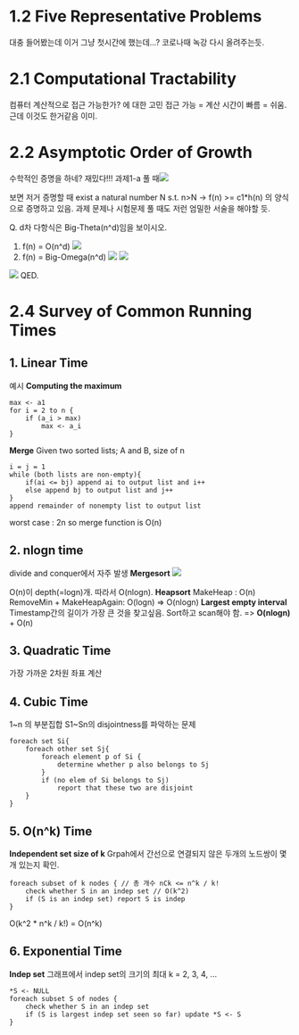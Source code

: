 # 1.2 Five Representative Problems
대충 들어봤는데 이거 그냥 첫시간에 했는데...? 
코로나때 녹강 다시 올려주는듯.

# 2.1 Computational Tractability
컴퓨터 계산적으로 접근 가능한가? 에 대한 고민
접근 가능 = 계산 시간이 빠름 = 쉬움.
근데 이것도 한거같음 이미.

# 2.2 Asymptotic Order of Growth
수학적인 증명을 하네? 재밌다!!!
과제1-a 풀 때![](https://i.imgur.com/m88Q602.png)

보면 저거 증명할 때 exist a natural number N s.t. n>N -> f(n) >= c1\*h(n)
의 양식으로 증명하고 있음.
과제 문제나 시험문제 풀 때도 저런 엄밀한 서술을 해야할 듯.

Q. d차 다항식은 Big-Theta(n^d)임을 보이시오.
1. f(n) = O(n^d)
    ![](https://i.imgur.com/Bsush2u.png)
2. f(n) = Big-Omega(n^d)
   ![](https://i.imgur.com/XZoQcO9.png)
![](https://i.imgur.com/tvrg7Bm.png)

![](https://i.imgur.com/QXrLtAH.png)
QED.

# 2.4 Survey of Common Running Times

## 1. Linear Time
예시 
**Computing the maximum**
```
max <- a1
for i = 2 to n {
	if (a_i > max)
		max <- a_i
}
```
**Merge**
Given two sorted lists; A and B, size of n
```
i = j = 1
while (both lists are non-empty){
	if(ai <= bj) append ai to output list and i++
	else append bj to output list and j++
}
append remainder of nonempty list to output list
```
worst case : 2n 
so merge function is O(n)
## 2. nlogn time
divide and conquer에서 자주 발생
**Mergesort**
![](https://i.imgur.com/MLCnv8D.png)

O(n)이 depth(=logn)개. 따라서 O(nlogn).
**Heapsort**
MakeHeap : O(n)
RemoveMin + MakeHeapAgain: O(logn)
=> O(nlogn)
**Largest empty interval**
Timestamp간의 길이가 가장 큰 것을 찾고싶음.
Sort하고 scan해야 함.
=> **O(nlogn)** + O(n)

## 3. Quadratic Time
가장 가까운 2차원 좌표 계산

## 4. Cubic Time
1~n 의 부분집합 S1~Sn의 disjointness를 파악하는 문제
```algorithm
foreach set Si{
	foreach other set Sj{
		foreach element p of Si {
			determine whether p also belongs to Sj
		}
		if (no elem of Si belongs to Sj)
			report that these two are disjoint
	}
}
```

## 5. O(n^k) Time
**Independent set size of k**
Grpah에서 간선으로 연결되지 않은 두개의 노드쌍이 몇 개 있는지 확인.
```
foreach subset of k nodes { // 총 개수 nCk <= n^k / k!
	check whether S in an indep set // O(k^2)
	if (S is an indep set) report S is indep
}
```
O(k^2 * n^k / k!) = O(n^k)

## 6. Exponential Time
**Indep set**
그래프에서 indep set의 크기의 최대
k = 2, 3, 4, ...
```
*S <- NULL
foreach subset S of nodes {
	check whether S in an indep set
	if (S is largest indep set seen so far) update *S <- S
}
```
